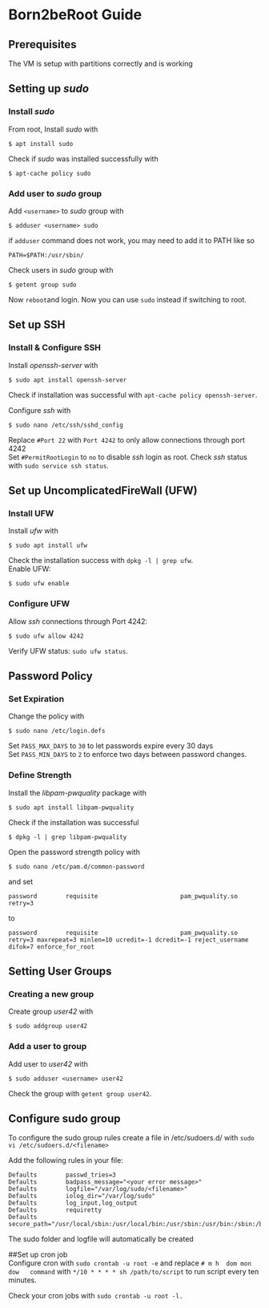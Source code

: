 # Born2beRoot Guide

## Prerequisites
The VM is setup with partitions correctly and is working


## Setting up *sudo* 

### Install *sudo*
From root, Install *sudo* with
```
$ apt install sudo
```
Check if *sudo* was installed successfully with
```
$ apt-cache policy sudo
```

### Add user to *sudo* group
Add `<username>` to *sudo* group with
```
$ adduser <username> sudo  
```
if `adduser` command does not work, you may need to add it to PATH like so
```
PATH=$PATH:/usr/sbin/
```
Check users in *sudo* group with
```
$ getent group sudo  
```
Now `reboot`and login.
Now you can use `sudo` instead if switching to root. 

## Set up SSH

### Install & Configure SSH
Install *openssh-server* with
```
$ sudo apt install openssh-server
```
Check if installation was successful with `apt-cache policy openssh-server`.

Configure *ssh* with
```
$ sudo nano /etc/ssh/sshd_config
```
Replace `#Port 22` with `Port 4242` to only allow connections through port 4242      
Set `#PermitRootLogin` to `no` to disable *ssh* login as root. 
Check *ssh* status with `sudo service ssh status`. 

## Set up UncomplicatedFireWall (UFW)

### Install UFW
Install *ufw* with
```
$ sudo apt install ufw
```
Check the installation success with `dpkg -l | grep ufw`.      
Enable UFW:
```
$ sudo ufw enable
```

### Configure UFW
Allow *ssh* connections through Port 4242:
```
$ sudo ufw allow 4242
```
Verify UFW status: `sudo ufw status`.

## Password Policy

### Set Expiration
Change the policy with
```
$ sudo nano /etc/login.defs
```
Set `PASS_MAX_DAYS` to `30` to let passwords expire every 30 days     
Set `PASS_MIN_DAYS` to `2` to enforce two days between password changes.     

### Define Strength
Install the *libpam-pwquality* package with
```
$ sudo apt install libpam-pwquality
```
Check if the installation was successful 
```
$ dpkg -l | grep libpam-pwquality
```
Open the password strength policy with
```
$ sudo nano /etc/pam.d/common-password
```
and set 
```
password        requisite                       pam_pwquality.so retry=3
```
to
```
password        requisite                       pam_pwquality.so retry=3 maxrepeat=3 minlen=10 ucredit=-1 dcredit=-1 reject_username difok=7 enforce_for_root
```

## Setting User Groups

### Creating a new group
Create group *user42* with
```
$ sudo addgroup user42
```

### Add a user to group
Add user to *user42* with
```
$ sudo adduser <username> user42
```
Check the group with `getent group user42`.

## Configure sudo group
To configure the sudo group rules create a file in /etc/sudoers.d/ with `sudo vi /etc/sudoers.d/<filename> ` 

Add the following rules in your file:

```
Defaults        passwd_tries=3
Defaults        badpass_message="<your error message>"
Defaults        logfile="/var/log/sudo/<filename>" 
Defaults        iolog_dir="/var/log/sudo"
Defaults        log_input,log_output
Defaults        requiretty
Defaults        secure_path="/usr/local/sbin:/usr/local/bin:/usr/sbin:/usr/bin:/sbin:/bin:/snap/bin"
```

The sudo folder and logfile will automatically be created

##Set up cron job    
Configure cron with `sudo crontab -u root -e` and replace `# m h  dom mon dow   command` with `*/10 * * * * sh /path/to/script` to run script every ten minutes.

Check your cron jobs with `sudo crontab -u root -l.`
